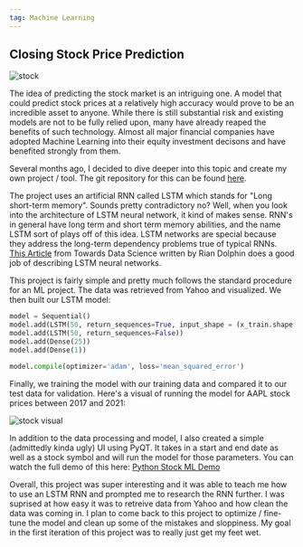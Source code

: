 ```yaml
---
tag: Machine Learning
---
```


## Closing Stock Price Prediction

![stock](../../../images/stockmarket.jpg)

The idea of predicting the stock market is an intriguing one. A model that could predict stock prices at a relatively high accuracy would prove to be an incredible asset to anyone. While there is still substantial risk and existing models are not to be fully relied upon, many have already reaped the benefits of such technology. Almost all major financial companies have adopted Machine Learning into their equity investment decisons and have benefited strongly from them.

Several months ago, I decided to dive deeper into this topic and create my own project / tool. The git repository for this can be found [here](https://github.com/jacklayfield/ClosingPrices).

The project uses an artificial RNN called LSTM which stands for "Long short-term memory". Sounds pretty contradictory no? Well, when you look into the architecture of LSTM neural network, it kind of makes sense. RNN's in general have long term and short term memory abilities, and the name LSTM sort of plays off of this idea. LSTM networks are special because they address the long-term dependency problems true of typical RNNs. [This Article](https://github.com/jacklayfield/ClosingPrices) from
Towards Data Science written by Rian Dolphin does a good job of describing LSTM neural networks.

This project is fairly simple and pretty much follows the standard procedure for an ML project. The data was retrieved from Yahoo and visualized. We then built our LSTM model:

```python
model = Sequential()
model.add(LSTM(50, return_sequences=True, input_shape = (x_train.shape[1], 1)))
model.add(LSTM(50, return_sequences=False))
model.add(Dense(25))
model.add(Dense(1))

model.compile(optimizer='adam', loss='mean_squared_error')
```

Finally, we training the model with our training data and compared it to our test data for validation. Here's a visual of running the model for AAPL stock prices between 2017 and 2021:

![stock visual](../../../images/stockvisual.png)

In addition to the data processing and model, I also created a simple (admittedly kinda ugly) UI using PyQT. It takes in a start and end date as well as a stock symbol and will run the model for those parameters. You can watch the full demo of this here: [Python Stock ML Demo](https://github.com/jacklayfield/ClosingPrices)

Overall, this project was super interesting and it was able to teach me how to use an LSTM RNN and prompted me to research the RNN further. I was suprised at how easy it was to retreive data from Yahoo and how clean the data was coming in. I plan to come back to this project to optimize / fine-tune the model and clean up some of the mistakes and sloppiness. My goal in the first iteration of this project was to really just get my feet wet.
